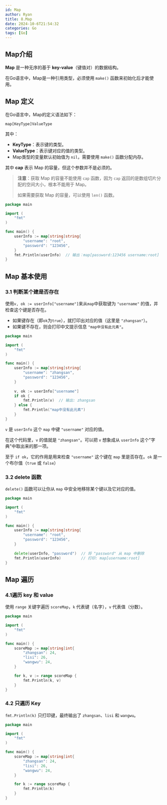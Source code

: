 ```yaml
---
id: Map
author: Ryan
title: 8.Map
date: 2024-10-6T21:54:32
categories: Go
tags: [Go]
---
```


##  Map介绍  

**Map** 是一种无序的基于 **key-value**（键值对）的数据结构。

在Go语言中，Map是一种引用类型，必须使用 `make()` 函数来初始化后才能使用。  





## Map 定义

在Go语言中，Map的定义语法如下：  

`map[KeyType]ValueType `



其中：

+ **KeyType**：表示键的类型。
+ **ValueType**：表示键对应的值的类型。
+ Map类型的变量默认初始值为 `nil`，需要使用 `make()` 函数分配内存。



其中 **cap** 表示 Map 的容量，但这个参数并不是必须的。

> **注意**：获取 Map 的容量不能使用 `cap` 函数，因为 `cap` 返回的是数组切片分配的空间大小，根本不能用于 Map。
>
> 如果需要获取 Map 的容量，可以使用 `len()` 函数。
>



```go
package main

import (
    "fmt"
)

func main() {
    userInfo := map[string]string{
        "username": "root",
        "password": "123456",
    }
    fmt.Println(userInfo)  // 输出：map[password:123456 username:root]
}

```

## Map 基本使用
### 3.1 判断某个建是否存在
 使用`v, ok := userInfo["username"]`来从`map`中获取键为 `"username"` 的值，并检查这个键是否存在。

+ 如果键存在（即`ok`为`true`），就打印出对应的值（这里是 `"zhangsan"`）。
+ 如果键不存在，则会打印中文提示信息 `"map中没有此元素"`。

```go
package main

import (
    "fmt"
)

func main() {
    userInfo := map[string]string{
        "username": "zhangsan",
        "password": "123456",
    }
    
    v, ok := userInfo["username"]
    if ok {
        fmt.Println(v)  // 输出: zhangsan
    } else {
        fmt.Println("map中没有此元素")
    }
}

```



`v` 是 `userInfo` 这个 `map` 中键 `"username"` 对应的值。

在这个代码里，`v` 的值就是 `"zhangsan"`。可以把 `v` 想象成从 `userInfo` 这个"字典"中取出来的那一项。



至于 `if ok`，它的作用是用来检查 `"username"` 这个键在 `map` 里是否存在。`ok` 是一个布尔值（`true` 或 `false`）



### 3.2 delete 函数
`delete()` 函数可以让你从 `map` 中安全地移除某个键以及它对应的值。  

```go
package main

import (
    "fmt"
)

func main() {
    userInfo := map[string]string{
        "username": "root",
        "password": "123456",
    }
    
    delete(userInfo, "password")  // 将 "password" 从 map 中删除
    fmt.Println(userInfo)         // 打印: map[username:root]
}

```

## Map 遍历
### 4.1遍历 key 和 value
使用 `range` 关键字遍历 `scoreMap`，`k` 代表键（名字），`v` 代表值（分数）。  

```go
package main

import (
    "fmt"
)

func main() {
    scoreMap := map[string]int{
        "zhangsan": 24,
        "lisi": 26,
        "wangwu": 24,
    }

    for k, v := range scoreMap {
        fmt.Println(k, v)
    }
}

```

### 4.2 只遍历 Key
`fmt.Println(k)` 只打印键，最终输出了 `zhangsan`、`lisi` 和 `wangwu`。  

```go
package main

import (
    "fmt"
)

func main() {
    scoreMap := map[string]int{
        "zhangsan": 24,
        "lisi": 26,
        "wangwu": 24,
    }

    for k := range scoreMap {
        fmt.Println(k)
    }
}

```

